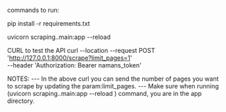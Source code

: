 commands to run:

pip install -r requirements.txt

uvicorn scraping..main:app --reload 


CURL to test the API
curl --location --request POST 'http://127.0.0.1:8000/scrape?limit_pages=1' \
--header 'Authorization: Bearer namans_token'

NOTES:
--- In the above curl you can send the number of pages you want to scrape by updating the param:limit_pages.
--- Make sure when running (uvicorn scraping..main:app --reload ) command, you are in the app directory.